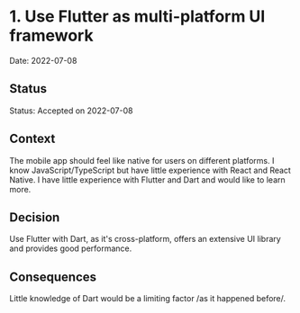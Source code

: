 # 1. Use Flutter as multi-platform UI framework

Date: 2022-07-08

## Status

Status: Accepted on 2022-07-08  

## Context

The mobile app should feel like native for users on different platforms.
I know JavaScript/TypeScript but have little experience with React and React Native.
I have little experience with Flutter and Dart and would like to learn more.

## Decision

Use Flutter with Dart, as it's cross-platform, offers an extensive UI library and provides good performance.

## Consequences

Little knowledge of Dart would be a limiting factor /as it happened before/.